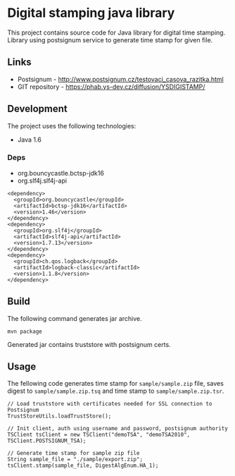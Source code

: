Digital stamping java library
=============================

This project contains source code for Java library for digital time stamping.
Library using postsignum service to generate time stamp for given file.

## Links

- Postsignum - http://www.postsignum.cz/testovaci_casova_razitka.html
- GIT repository - https://phab.ys-dev.cz/diffusion/YSDIGISTAMP/

## Development

The project uses the following technologies:

- Java 1.6

### Deps

- org.bouncycastle.bctsp-jdk16
- org.slf4j.slf4j-api

```
<dependency>
  <groupId>org.bouncycastle</groupId>
  <artifactId>bctsp-jdk16</artifactId>
  <version>1.46</version>
</dependency>
<dependency>
  <groupId>org.slf4j</groupId>
  <artifactId>slf4j-api</artifactId>
  <version>1.7.13</version>
</dependency>
<dependency>
  <groupId>ch.qos.logback</groupId>
  <artifactId>logback-classic</artifactId>
  <version>1.1.8</version>
</dependency>
```

## Build

The following command generates jar archive.

    mvn package
    
Generated jar contains truststore with postsignum certs.

## Usage

The fellowing code generates time stamp for `sample/sample.zip` file, 
saves digest to `sample/sample.zip.tsq` and time stamp to `sample/sample.zip.tsr`.

```
// Load truststore with certificates needed for SSL connection to Postsignum
TrustStoreUtils.loadTrustStore();

// Init client, auth using username and password, postsignum authority
TSClient tsClient = new TSClient("demoTSA", "demoTSA2010", TSClient.POSTSIGNUM_TSA);

// Generate time stamp for sample zip file
String sample_file = "./sample/export.zip";
tsClient.stamp(sample_file, DigestAlgEnum.HA_1);
```
